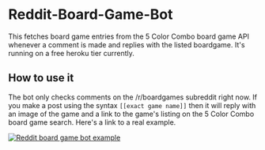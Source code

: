 # Reddit-Board-Game-Bot
This fetches board game entries from the 5 Color Combo board game API whenever a comment is made and replies with the listed boardgame. It's running on a free heroku tier currently. 

## How to use it
The bot only checks comments on the /r/boardgames subreddit right now. If you make a post using the syntax ```[[exact game name]]``` then it will reply with an image of the game and a link to the game's listing on the 5 Color Combo board game search. Here's a link to a real example.

[![Reddit board game bot example](https://s3-us-west-1.amazonaws.com/5cc.images/games/reddit_bot_ex.png)](https://www.reddit.com/r/boardgames/comments/9fkzqo/turns_out_it_is_possible_to_get_a_negative_score/e5xr0xe)
